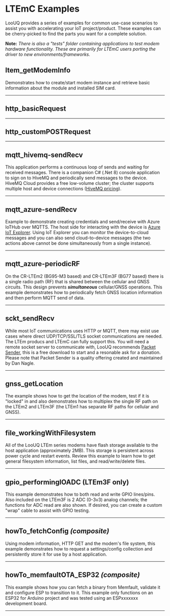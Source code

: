 # LTEmC Examples

LooUQ provides a series of examples for common use-case scenarios to assist you with accelerating your IoT project/product. These examples can be cherry-picked to find the parts you want for a complete solution.

**Note:** *There is also a "tests" folder containing applications to test modem hardware functionality. These are primarily for LTEmC users porting the driver to new environments/frameworks.*

## ltem_getModemInfo
Demonstrates how to create/start modem instance and retrieve basic information about the module and installed SIM card.
***

## http_basicRequest
***

## http_customPOSTRequest
***

## mqtt_hivemq-sendRecv
This application performs a continuous loop of sends and waiting for received messages. There is a companion C# (.Net 8) console application to sign on to HiveMQ and periodically send messages to the device. HiveMQ Cloud provides a free low-volume cluster; the cluster supports multiple host and device connections ([HiveMQ pricing](https://www.hivemq.com/pricing/)). 
***

## mqtt_azure-sendRecv
Example to demonstrate creating credentials and send/receive with Azure IoTHub over MQTTS. The host side for interacting with the device is [Azure IoT Explorer](https://github.com/Azure/azure-iot-explorer/releases). Using IoT Explorer you can monitor the device-to-cloud messages and you can also send cloud-to-device messages (the two actions above cannot be done simultaneously from a single instance).
***

## mqtt_azure-periodicRF
On the CR-LTEm2 (BG95-M3 based) and CR-LTEm3F (BG77 based) there is a single radio path (RF) that is shared between the cellular and GNSS circuits. This design prevents ***simultaneous*** cellular/GNSS operations. This example demonstrates how to periodically fetch GNSS location information and then perform MQTT send of data.
***

## sckt_sendRecv
While most IoT communications uses HTTP or MQTT, there may exist use cases where direct UDP/TCP/SSL/TLS socket communications are needed. The LTEm producs and LTEmC can fully support this. You will need a remote socket server to communicate with, LooUQ recommends [Packet Sender](https://packetsender.com/), this is a free download to start and a resonable ask for a donation. Please note that Packet Sender is a quality offering created and maintained by Dan Nagle. 
***

## gnss_getLocation
The example shows how to get the location of the modem, test if it is "locked" in and also demonstrates how to multiplex the single RF path on the LTEm2 and LTEm3F (the LTEm1 has separate RF paths for cellular and GNSS).
***

## file_workingWithFilesystem
All of the LooUQ LTEm series modems have flash storage available to the host application (approximately 2MB). This storage is persistent across power cycle and restart events. Review this example to learn how to get general filesystem information, list files, and read/write/delete files.
***

## gpio_performingIOADC **(LTEm3F only)**
This example demonstrates how to both read and write GPIO lines/pins. Also included on the LTEm3F is 2 ADC (0-3v3) analog channels; the functions for ADC read are also shown. If desired, you can create a custom "wrap" cable to assist with GPIO testing.
***

## howTo_fetchConfig *(composite)*
Using modem information, HTTP GET and the modem's file system, this example demonstrates how to request a settings/config collection and persistently store it for use by a host application.
***

## howTo_memfaultOTA_ESP32 *(composite)*
This example shows how you can fetch a binary from Memfault, validate it and configure ESP to transition to it. This example only functions on an ESP32 for Arduino project and was tested using an ESPxxxxxxx development board.
***

